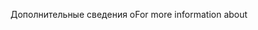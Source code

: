 <span data-ttu-id="e3b97-101">Дополнительные сведения о</span><span class="sxs-lookup"><span data-stu-id="e3b97-101">For more information about</span></span>